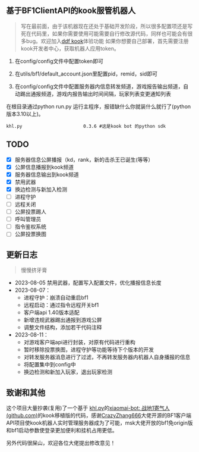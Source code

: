 ## 基于BF1ClientAPI的kook服管机器人

> 写在最前面，由于该机器现在还处于基础开发阶段，所以很多配置项还是写死在代码里，如果你需要使用可能需要自行修改源代码，同样也可能会有很多bug。欢迎加入[ddf kook](https://kook.top/A17StS)体验功能
如果你想要自己部署，首先需要注册kook开发者中心，获取机器人应用token。

1. 在config/config文件中配置token即可

2. 在utils/bf1/default_account.json里配置pid，remid，sid即可
3. 在config/config文件中配置服务器内信息转发频道，游戏报告输出频道，自动踢出通报频道，游戏内报告输出时间间隔，玩家列表变更通知列表

 在根目录通过python run.py 运行主程序，报错缺什么你就装什么就行了(python版本3.10以上)。

 ```
 khl.py                       0.3.6 #这是kook bot 的python sdk
 ```

## TODO

 - [x] 服务器信息公屏播报（kd，rank，新的击杀王已诞生(等等）
 - [x] 公屏信息播报到kook频道
 - [x] 服务器信息输出到kook频道
 - [x] 禁用武器
 - [x] 换边检测与新加入检测
 - [ ] 进程守护
 - [ ] 远程关闭
 - [ ] 公屏投票踢人
 - [ ] 呼叫管理员
 - [ ] 指令鉴权系统
 - [ ] 公屏投票换图

## 更新日志

> 慢慢挤牙膏

- 2023-08-05 禁用武器，配置写入配置文件，优化播报信息长度
- 2023-08-07：
  -  进程守护：崩溃自动重启bf1
  -  远程启动：通过指令远程开关bf1
  -  客户端api 1.40版本适配
  -  新增违规武器踢出通报到游戏公屏
  -  调整文件结构，添加若干代码注释
- 2023-08-11：
  - 对游戏客户端api进行封装，对原有代码进行重构
  - 暂时移除投票换图，进程守护等功能等待下个版本的开发
  - 对转发服务器消息进行了过滤，不再转发服务器内机器人自身播报的信息
  - 将配置集中到config中
  - 换边检测和新加入玩家，退出玩家检测



 ## 致谢和其他

 这个项目大量抄袭(复用)了一个基于 [khl.py](https://github.com/TWT233/khl.py)的[xiaomai-bot: 战地1寄气人 (github.com)](https://github.com/g1331/xiaomai-bot)的kook移植版的代码，感谢[CrazyZhang666](https://github.com/CrazyZhang666/)大佬开源的BF1客户端API项目使kook机器人实时管理服务器成为了可能，msk大佬开放的bf1免origin版和bf1启动参数使登录更加便利和挂机占用更低。

 另外代码很屎山，欢迎各位大佬提出修改意见！

